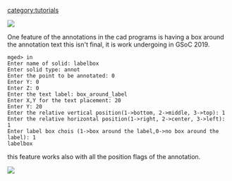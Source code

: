 [category:tutorials](category:tutorials.md)

![](/wiki/img/Boxaround.png)

One feature of the annotations in the cad programs is having a box
around the annotation text this isn't final, it is work undergoing in
GSoC 2019.



    mged> in
    Enter name of solid: labelbox
    Enter solid type: annot
    Enter the point to be annotated: 0
    Enter Y: 0
    Enter Z: 0
    Enter the text label: box_around_label
    Enter X,Y for the text placement: 20
    Enter Y: 20
    Enter the relative vertical position(1->bottom, 2->middle, 3->top): 1
    Enter the relative horizontal position(1->right, 2->center, 3->left): 1
    Enter label box chois (1->box around the label,0->no box around the label): 1
    labelbox

this feature works also with all the position flags of the annotation.

![](/wiki/img/Labelbox.png)
